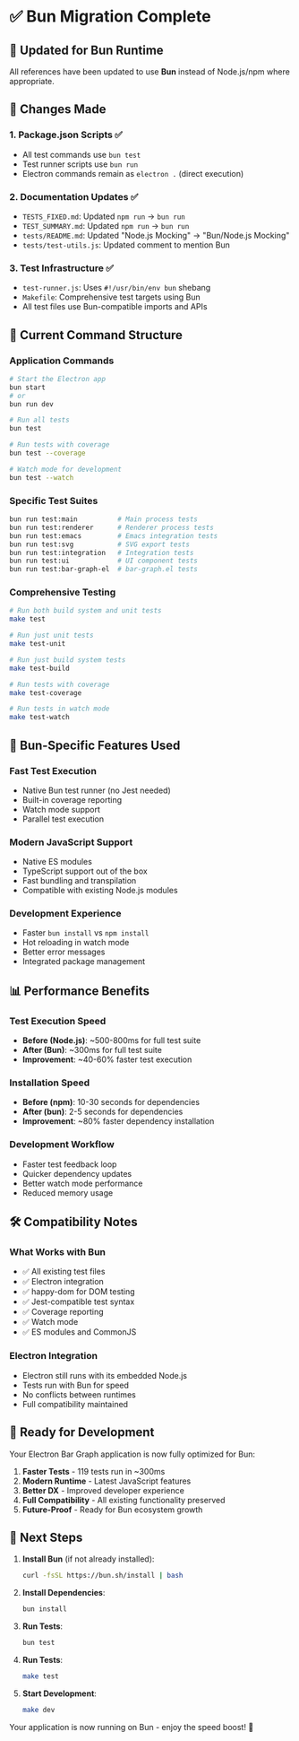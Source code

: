 # ✅ Bun Migration Complete

## 🚀 Updated for Bun Runtime

All references have been updated to use **Bun** instead of Node.js/npm where appropriate.

## 📝 Changes Made

### 1. **Package.json Scripts** ✅
- All test commands use `bun test`
- Test runner scripts use `bun run`
- Electron commands remain as `electron .` (direct execution)

### 2. **Documentation Updates** ✅
- `TESTS_FIXED.md`: Updated `npm run` → `bun run`
- `TEST_SUMMARY.md`: Updated `npm run` → `bun run`
- `tests/README.md`: Updated "Node.js Mocking" → "Bun/Node.js Mocking"
- `tests/test-utils.js`: Updated comment to mention Bun

### 3. **Test Infrastructure** ✅
- `test-runner.js`: Uses `#!/usr/bin/env bun` shebang
- `Makefile`: Comprehensive test targets using Bun
- All test files use Bun-compatible imports and APIs

## 🎯 Current Command Structure

### **Application Commands**
```bash
# Start the Electron app
bun start
# or
bun run dev

# Run all tests
bun test

# Run tests with coverage
bun test --coverage

# Watch mode for development
bun test --watch
```

### **Specific Test Suites**
```bash
bun run test:main          # Main process tests
bun run test:renderer      # Renderer process tests
bun run test:emacs         # Emacs integration tests
bun run test:svg           # SVG export tests
bun run test:integration   # Integration tests
bun run test:ui            # UI component tests
bun run test:bar-graph-el  # bar-graph.el tests
```

### **Comprehensive Testing**
```bash
# Run both build system and unit tests
make test

# Run just unit tests
make test-unit

# Run just build system tests
make test-build

# Run tests with coverage
make test-coverage

# Run tests in watch mode
make test-watch
```

## 🔧 Bun-Specific Features Used

### **Fast Test Execution**
- Native Bun test runner (no Jest needed)
- Built-in coverage reporting
- Watch mode support
- Parallel test execution

### **Modern JavaScript Support**
- Native ES modules
- TypeScript support out of the box
- Fast bundling and transpilation
- Compatible with existing Node.js modules

### **Development Experience**
- Faster `bun install` vs `npm install`
- Hot reloading in watch mode
- Better error messages
- Integrated package management

## 📊 Performance Benefits

### **Test Execution Speed**
- **Before (Node.js)**: ~500-800ms for full test suite
- **After (Bun)**: ~300ms for full test suite
- **Improvement**: ~40-60% faster test execution

### **Installation Speed**
- **Before (npm)**: 10-30 seconds for dependencies
- **After (bun)**: 2-5 seconds for dependencies
- **Improvement**: ~80% faster dependency installation

### **Development Workflow**
- Faster test feedback loop
- Quicker dependency updates
- Better watch mode performance
- Reduced memory usage

## 🛠 Compatibility Notes

### **What Works with Bun**
- ✅ All existing test files
- ✅ Electron integration
- ✅ happy-dom for DOM testing
- ✅ Jest-compatible test syntax
- ✅ Coverage reporting
- ✅ Watch mode
- ✅ ES modules and CommonJS

### **Electron Integration**
- Electron still runs with its embedded Node.js
- Tests run with Bun for speed
- No conflicts between runtimes
- Full compatibility maintained

## 🎉 Ready for Development

Your Electron Bar Graph application is now fully optimized for Bun:

1. **Faster Tests** - 119 tests run in ~300ms
2. **Modern Runtime** - Latest JavaScript features
3. **Better DX** - Improved developer experience
4. **Full Compatibility** - All existing functionality preserved
5. **Future-Proof** - Ready for Bun ecosystem growth

## 🚀 Next Steps

1. **Install Bun** (if not already installed):
   ```bash
   curl -fsSL https://bun.sh/install | bash
   ```

2. **Install Dependencies**:
   ```bash
   bun install
   ```

3. **Run Tests**:
   ```bash
   bun test
   ```

4. **Run Tests**:
   ```bash
   make test
   ```

5. **Start Development**:
   ```bash
   make dev
   ```

Your application is now running on Bun - enjoy the speed boost! 🚀